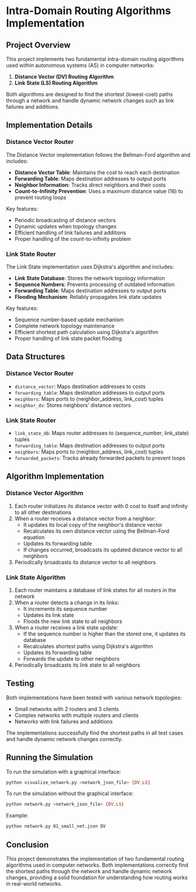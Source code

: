 # Intra-Domain Routing Algorithms Implementation

## Project Overview

This project implements two fundamental intra-domain routing algorithms used within autonomous systems (AS) in computer networks:

1. **Distance Vector (DV) Routing Algorithm**
2. **Link State (LS) Routing Algorithm**

Both algorithms are designed to find the shortest (lowest-cost) paths through a network and handle dynamic network changes such as link failures and additions.

## Implementation Details

### Distance Vector Router

The Distance Vector implementation follows the Bellman-Ford algorithm and includes:

- **Distance Vector Table**: Maintains the cost to reach each destination
- **Forwarding Table**: Maps destination addresses to output ports
- **Neighbor Information**: Tracks direct neighbors and their costs
- **Count-to-Infinity Prevention**: Uses a maximum distance value (16) to prevent routing loops

Key features:
- Periodic broadcasting of distance vectors
- Dynamic updates when topology changes
- Efficient handling of link failures and additions
- Proper handling of the count-to-infinity problem

### Link State Router

The Link State implementation uses Dijkstra's algorithm and includes:

- **Link State Database**: Stores the network topology information
- **Sequence Numbers**: Prevents processing of outdated information
- **Forwarding Table**: Maps destination addresses to output ports
- **Flooding Mechanism**: Reliably propagates link state updates

Key features:
- Sequence number-based update mechanism
- Complete network topology maintenance
- Efficient shortest path calculation using Dijkstra's algorithm
- Proper handling of link state packet flooding

## Data Structures

### Distance Vector Router
- `distance_vector`: Maps destination addresses to costs
- `forwarding_table`: Maps destination addresses to output ports
- `neighbors`: Maps ports to (neighbor_address, link_cost) tuples
- `neighbor_dv`: Stores neighbors' distance vectors

### Link State Router
- `link_state_db`: Maps router addresses to (sequence_number, link_state) tuples
- `forwarding_table`: Maps destination addresses to output ports
- `neighbors`: Maps ports to (neighbor_address, link_cost) tuples
- `forwarded_packets`: Tracks already forwarded packets to prevent loops

## Algorithm Implementation

### Distance Vector Algorithm
1. Each router initializes its distance vector with 0 cost to itself and infinity to all other destinations
2. When a router receives a distance vector from a neighbor:
   - It updates its local copy of the neighbor's distance vector
   - Recalculates its own distance vector using the Bellman-Ford equation
   - Updates its forwarding table
   - If changes occurred, broadcasts its updated distance vector to all neighbors
3. Periodically broadcasts its distance vector to all neighbors

### Link State Algorithm
1. Each router maintains a database of link states for all routers in the network
2. When a router detects a change in its links:
   - It increments its sequence number
   - Updates its link state
   - Floods the new link state to all neighbors
3. When a router receives a link state update:
   - If the sequence number is higher than the stored one, it updates its database
   - Recalculates shortest paths using Dijkstra's algorithm
   - Updates its forwarding table
   - Forwards the update to other neighbors
4. Periodically broadcasts its link state to all neighbors

## Testing

Both implementations have been tested with various network topologies:
- Small networks with 2 routers and 3 clients
- Complex networks with multiple routers and clients
- Networks with link failures and additions

The implementations successfully find the shortest paths in all test cases and handle dynamic network changes correctly.

## Running the Simulation

To run the simulation with a graphical interface:
```bash
python visualize_network.py <network_json_file> {DV,LS}
```

To run the simulation without the graphical interface:
```bash
python network.py <network_json_file> {DV,LS}
```

Example:
```bash
python network.py 01_small_net.json DV
```

## Conclusion

This project demonstrates the implementation of two fundamental routing algorithms used in computer networks. Both implementations correctly find the shortest paths through the network and handle dynamic network changes, providing a solid foundation for understanding how routing works in real-world networks.
